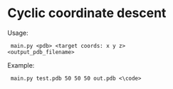 Cyclic coordinate descent
=========================

Usage:

<code>  main.py \<pdb\> \<target coords: x y z\> \<output_pdb_filename\> </code>

Example:

<code>  main.py test.pdb 50 50 50 out.pdb <\code>